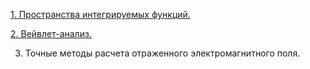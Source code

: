[1. Пространства интегрируемых функций.](../3.%20Пространства%20интегрируемых%20функций.md)

[2. Вейвлет-анализ.](../28.%20Вейвлет-анализ.md)

3. Точные методы расчета отраженного электромагнитного поля.
